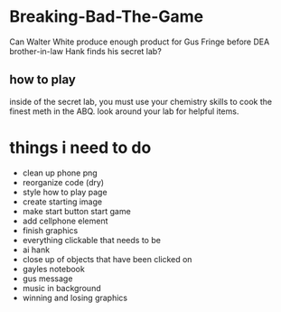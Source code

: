 # Breaking-Bad-The-Game
Can Walter White produce enough product for Gus Fringe before DEA brother-in-law Hank finds his secret lab?

## how to play
inside of the secret lab, you must use your chemistry skills to cook the finest meth in the ABQ. look around your lab for helpful items.

# things i need to do
* clean up phone png
* reorganize code (dry)
* style how to play page
* create starting image
* make start button start game
* add cellphone element 
* finish graphics
* everything clickable that needs to be
* ai hank
* close up of objects that have been clicked on
* gayles notebook
* gus message
* music in background 
* winning and losing graphics 
